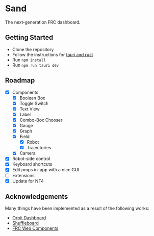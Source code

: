 # Sand

The next-generation FRC dashboard.

## Getting Started

- Clone the repository
- Follow the instructions for [tauri and rust](https://tauri.app/v1/guides/getting-started/prerequisites)
- Run `npm install`
- Run `npm run tauri dev`

## Roadmap

- [x] Components
  - [x] Boolean Box
  - [x] Toggle Switch
  - [x] Text View
  - [x] Label
  - [x] Combo-Box Chooser
  - [x] Gauge
  - [x] Graph
  - [x] Field
    - [x] Robot
    - [x] Trajectories
  - [x] Camera
- [x] Robot-side control
- [x] Keyboard shortcuts
- [x] Edit props in-app with a nice GUI
- [ ] Extensions
- [x] Update for NT4

## Acknowledgements

Many things have been implemented as a result of the following works:

- [Orbit Dashboard](https://github.com/orbit1690/orbitdashboard)
- [Shuffleboard](https://github.com/wpilibsuite/shuffleboard)
- [FRC Web Components](https://github.com/frc-web-components)
